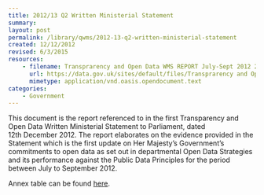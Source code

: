 ```yaml
---
title: 2012/13 Q2 Written Ministerial Statement
summary: 
layout: post
permalink: /library/qwms/2012-13-q2-written-ministerial-statement
created: 12/12/2012
revised: 6/3/2015
resources:
    - filename: Transprarency and Open Data WMS REPORT July-Sept 2012 2012112_10.odt
      url: https://data.gov.uk/sites/default/files/Transprarency and Open Data WMS REPORT July-Sept 2012 2012112_10.odt
      mimetype: application/vnd.oasis.opendocument.text
categories:
    - Government
---
```


<p>This document is the report referenced to in the first Transparency and Open Data Written Ministerial Statement to Parliament, dated 12th December 2012. The report elaborates on the evidence provided in the Statement which is the first update on Her Majesty’s Government’s commitments to open data as set out in departmental Open Data Strategies and its performance against the Public Data Principles for the period between July to September 2012.</p>
<p>Annex table can be found <a href="http://data.gov.uk/library/qwms/2012-13-q2-written-ministerial-statement-annex" rel="nofollow">here</a>.</p>
